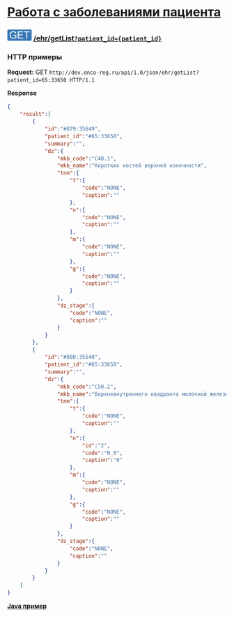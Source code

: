 [Работа с заболеваниями пациента](../../index.md)
==============================

### ![GET](../../../../img/get.png) [/ehr/getList`?patient_id={patient_id}`](../index.md)

### HTTP примеры

**Request:** GET `http://dev.onco-reg.ru/api/1.0/json/ehr/getList?patient_id=65:33650 HTTP/1.1`

**Response**

```json
{
    "result":[
        {
            "id":"#879:35649",
            "patient_id":"#65:33650",
            "summary":"",
            "dz":{
                "mkb_code":"C40.1",
                "mkb_name":"Коротких костей верхней конечности",
                "tnm":{
                    "t":{
                        "code":"NONE",
                        "caption":""
                    },
                    "n":{
                        "code":"NONE",
                        "caption":""
                    },
                    "m":{
                        "code":"NONE",
                        "caption":""
                    },
                    "g":{
                        "code":"NONE",
                        "caption":""
                    }
                },
                "dz_stage":{
                    "code":"NONE",
                    "caption":""
                }
            }
        },
        {
            "id":"#880:35540",
            "patient_id":"#65:33650",
            "summary":"",
            "dz":{
                "mkb_code":"C50.2",
                "mkb_name":"Верхневнутреннего квадранта молочной железы",
                "tnm":{
                    "t":{
                        "code":"NONE",
                        "caption":""
                    },
                    "n":{
                        "id":"2",
                        "code":"N_0",
                        "caption":"0"
                    },
                    "m":{
                        "code":"NONE",
                        "caption":""
                    },
                    "g":{
                        "code":"NONE",
                        "caption":""
                    }
                },
                "dz_stage":{
                    "code":"NONE",
                    "caption":""
                }
            }
        }
    ]
}
```

**[Java пример](getListJava.md)**